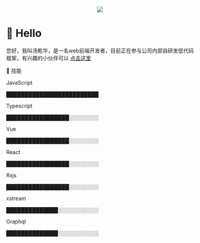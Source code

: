 <h1 align="center">
  <img src="http://readme-typing-svg.herokuapp.com?color=%234B3BF7&lines=%E6%82%A8%E5%A5%BD%EF%BC%8C%E6%88%91%E5%8F%AB%E6%B1%A4%E4%B9%BE%E5%8D%8E)](https://git.io/typing-svg">
</h1>

#  🙋 Hello
您好，我叫汤乾华，是一名web前端开发者，目前正在参与公司内部自研发低代码框架，有兴趣的小伙伴可以 [点击这里](https://www.zhipin.com/job_detail/331faf6113aaa0d81nF-3dm6EFFY.html?ka=search_list_jname_4_blank&lid=5hh8OJeqs5V.search.4&securityId=oYDWuBiBfrSoV-413yOyyLBgoU96Ld2YJqV9rZaCNfvQU1YMxrvHuYg7bY0o2IOWmRuzQtfvX-JePTZRz7Ss7F0z1_BqIN1tR3lZnHnSAst558qb8g%7E%7E)

🔧 技能

JavaScript

█████████████████████████

Typescript

█████████████████░░░░░░░░


Vue

█████████████████░░░░░░░░

React

█████████████████░░░░░░░░

Rxjs

█████████████████░░░░░░░░

xstream

██████████████░░░░░░░░░░░

Graphql

██████████████░░░░░░░░░░░
